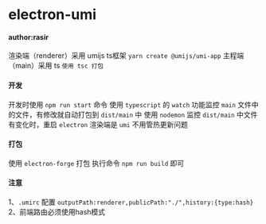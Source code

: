 # electron-umi
#### author:rasir
渲染端（renderer）采用 umijs ts框架
`yarn create @umijs/umi-app`
主程端（main）采用 ts
`使用 tsc 打包`
#### 开发
开发时使用 `npm run start` 命令
使用 `typescript` 的 `watch` 功能监控 `main` 文件中的文件，有修改就自动打包到 `dist/main` 中
使用 `nodemon` 监控 `dist/main` 中文件有变化时，重启 `electron`
渲染端是 `umi` 不用管热更新问题

#### 打包
使用 `electron-forge` 打包
执行命令 `npm run build` 即可
#### 注意
1、`.umirc` 配置 `outputPath:renderer,publicPath:"./",history:{type:hash}` 
2、前端路由必须使用hash模式